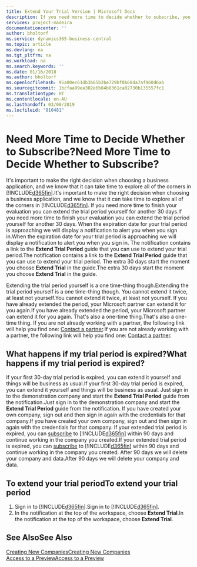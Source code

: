 ```yaml
---
title: Extend Your Trial Version | Microsoft Docs
description: If you need more time to decide whether to subscribe, you can extend your trial version.
services: project-madeira
documentationcenter: ''
author: bholtorf
ms.service: dynamics365-business-central
ms.topic: article
ms.devlang: na
ms.tgt_pltfrm: na
ms.workload: na
ms.search.keywords: ''
ms.date: 01/16/2018
ms.author: bholtorf
ms.openlocfilehash: 95a00ec61db3b65b2be729bf0b68da7af960d6ab
ms.sourcegitcommit: 1bcfaa99ea302e6b84b8361ca02730b135557fc1
ms.translationtype: HT
ms.contentlocale: en-AU
ms.lasthandoff: 03/08/2019
ms.locfileid: "810481"
---
```

# <a name="need-more-time-to-decide-whether-to-subscribe"></a><span data-ttu-id="bda9c-103">Need More Time to Decide Whether to Subscribe?</span><span class="sxs-lookup"><span data-stu-id="bda9c-103">Need More Time to Decide Whether to Subscribe?</span></span>
<span data-ttu-id="bda9c-104">It's important to make the right decision when choosing a business application, and we know that it can take time to explore all of the corners in [!INCLUDE[d365fin](includes/d365fin_md.md)].</span><span class="sxs-lookup"><span data-stu-id="bda9c-104">It's important to make the right decision when choosing a business application, and we know that it can take time to explore all of the corners in [!INCLUDE[d365fin](includes/d365fin_md.md)].</span></span> <span data-ttu-id="bda9c-105">If you need more time to finish your evaluation you can extend the trial period yourself for another 30 days.</span><span class="sxs-lookup"><span data-stu-id="bda9c-105">If you need more time to finish your evaluation you can extend the trial period yourself for another 30 days.</span></span> <span data-ttu-id="bda9c-106">When the expiration date for your trial period is approaching we will display a notification to alert you when you sign in.</span><span class="sxs-lookup"><span data-stu-id="bda9c-106">When the expiration date for your trial period is approaching we will display a notification to alert you when you sign in.</span></span> <span data-ttu-id="bda9c-107">The notification contains a link to the **Extend Trial Period** guide that you can use to extend your trial period.</span><span class="sxs-lookup"><span data-stu-id="bda9c-107">The notification contains a link to the **Extend Trial Period** guide that you can use to extend your trial period.</span></span> <span data-ttu-id="bda9c-108">The extra 30 days start the moment you choose **Extend Trial** in the guide.</span><span class="sxs-lookup"><span data-stu-id="bda9c-108">The extra 30 days start the moment you choose **Extend Trial** in the guide.</span></span>

<span data-ttu-id="bda9c-109">Extending the trial period yourself is a one time-thing though.</span><span class="sxs-lookup"><span data-stu-id="bda9c-109">Extending the trial period yourself is a one time-thing though.</span></span> <span data-ttu-id="bda9c-110">You cannot extend it twice, at least not yourself.</span><span class="sxs-lookup"><span data-stu-id="bda9c-110">You cannot extend it twice, at least not yourself.</span></span> <span data-ttu-id="bda9c-111">If you have already extended the period, your Microsoft partner can extend it for you again.</span><span class="sxs-lookup"><span data-stu-id="bda9c-111">If you have already extended the period, your Microsoft partner can extend it for you again.</span></span> <span data-ttu-id="bda9c-112">That's also a one-time thing.</span><span class="sxs-lookup"><span data-stu-id="bda9c-112">That's also a one-time thing.</span></span> <span data-ttu-id="bda9c-113">If you are not already working with a partner, the following link will help you find one: [Contact a partner](https://go.microsoft.com/fwlink/?linkid=2038439).</span><span class="sxs-lookup"><span data-stu-id="bda9c-113">If you are not already working with a partner, the following link will help you find one: [Contact a partner](https://go.microsoft.com/fwlink/?linkid=2038439).</span></span>

## <a name="what-happens-if-my-trial-period-is-expired"></a><span data-ttu-id="bda9c-114">What happens if my trial period is expired?</span><span class="sxs-lookup"><span data-stu-id="bda9c-114">What happens if my trial period is expired?</span></span>
<span data-ttu-id="bda9c-115">If your first 30-day trial period is expired, you can extend it yourself and things will be business as usual.</span><span class="sxs-lookup"><span data-stu-id="bda9c-115">If your first 30-day trial period is expired, you can extend it yourself and things will be business as usual.</span></span> <span data-ttu-id="bda9c-116">Just sign in to the demonstration company and start the **Extend Trial Period** guide from the notification.</span><span class="sxs-lookup"><span data-stu-id="bda9c-116">Just sign in to the demonstration company and start the **Extend Trial Period** guide from the notification.</span></span> <span data-ttu-id="bda9c-117">If you have created your own company, sign out and then sign in again with the credentials for that company.</span><span class="sxs-lookup"><span data-stu-id="bda9c-117">If you have created your own company, sign out and then sign in again with the credentials for that company.</span></span> <span data-ttu-id="bda9c-118">If your extended trial period is expired, you can [subscribe](https://go.microsoft.com/fwlink/?linkid=828659) to [!INCLUDE[d365fin](includes/d365fin_md.md)] within 90 days and continue working in the company you created.</span><span class="sxs-lookup"><span data-stu-id="bda9c-118">If your extended trial period is expired, you can [subscribe](https://go.microsoft.com/fwlink/?linkid=828659) to [!INCLUDE[d365fin](includes/d365fin_md.md)] within 90 days and continue working in the company you created.</span></span> <span data-ttu-id="bda9c-119">After 90 days we will delete your company and data.</span><span class="sxs-lookup"><span data-stu-id="bda9c-119">After 90 days we will delete your company and data.</span></span> 

## <a name="to-extend-your-trial-period"></a><span data-ttu-id="bda9c-120">To extend your trial period</span><span class="sxs-lookup"><span data-stu-id="bda9c-120">To extend your trial period</span></span>
1. <span data-ttu-id="bda9c-121">Sign in to [!INCLUDE[d365fin](includes/d365fin_md.md)].</span><span class="sxs-lookup"><span data-stu-id="bda9c-121">Sign in to [!INCLUDE[d365fin](includes/d365fin_md.md)].</span></span>
2. <span data-ttu-id="bda9c-122">In the notification at the top of the workspace, choose **Extend Trial**.</span><span class="sxs-lookup"><span data-stu-id="bda9c-122">In the notification at the top of the workspace, choose **Extend Trial**.</span></span>

## <a name="see-also"></a><span data-ttu-id="bda9c-123">See Also</span><span class="sxs-lookup"><span data-stu-id="bda9c-123">See Also</span></span>
[<span data-ttu-id="bda9c-124">Creating New Companies</span><span class="sxs-lookup"><span data-stu-id="bda9c-124">Creating New Companies</span></span>](about-new-company.md)  
[<span data-ttu-id="bda9c-125">Access to a Preview</span><span class="sxs-lookup"><span data-stu-id="bda9c-125">Access to a Preview</span></span>](across-preview.md)  